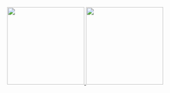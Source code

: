 <div>
  <a href="https://github.com/robin-hartmann">
    <img height="180em" src="https://github-readme-stats.vercel.app/api?username=robin-hartmann&show_icons=true&include_all_commits=true&count_private=true&disable_animations=true"/>
    <img height="180em" src="https://github-readme-stats.vercel.app/api/top-langs/?username=robin-hartmann&layout=compact&langs_count=8"/>
  </a>
</div>
